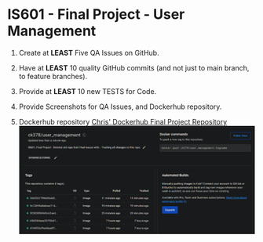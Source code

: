 # IS601 - Final Project - User Management

1.  Create at **LEAST** Five QA Issues on GitHub.


2.  Have at **LEAST** 10 quality GitHub commits (and not just to main branch, to feature branches).

3.  Provide at **LEAST** 10 new TESTS for Code.

4.  Provide Screenshots for QA Issues, and Dockerhub repository.

5.  Dockerhub repository
[Chris' Dockerhub Final Project Repository](https://hub.docker.com/repository/docker/ck378/user_management/general)
![Final Project Dockerhub repo screenshot](Screenshots/dockerhub.png)
